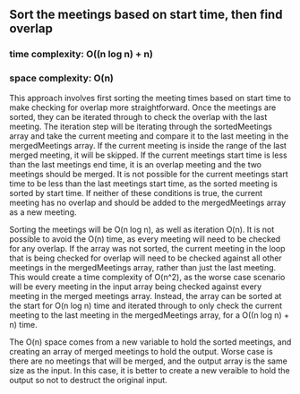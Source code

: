 
## Sort the meetings based on start time, then find overlap
### time complexity: O((n log n) + n)
### space complexity: O(n)

This approach involves first sorting the meeting times based on start time to make checking for overlap more straightforward. Once the meetings are sorted, they can be iterated through to check the overlap with the last meeting. The iteration step will be iterating through the sortedMeetings array and take the current meeting and compare it to the last meeting in the mergedMeetings array. If the current meeting is inside the range of the last merged meeting, it will be skipped. If the current meetings start time is less than the last meetings end time, it is an overlap meeting and the two meetings should be merged. It is not possible for the current meetings start time to be less than the last meetings start time, as the sorted meeting is sorted by start time. If neither of these conditions is true, the current meeting has no overlap and should be added to the mergedMeetings array as a new meeting. 

Sorting the meetings will be O(n log n), as well as iteration O(n). It is not possible to avoid the O(n) time, as every meeting will need to be checked for any overlap. If the array was not sorted, the current meeting in the loop that is being checked for overlap will need to be checked against all other meetings in the mergedMeetings array, rather than just the last meeting. This would create a time complexity of O(n^2), as the worse case scenario will be every meeting in the input array being checked against every meeting in the merged meetings array. Instead, the array can be sorted at the start for O(n log n) time and iterated through to only check the current meeting to the last meeting in the mergedMeetings array, for a O((n log n) + n) time.

The O(n) space comes from a new variable to hold the sorted meetings, and creating an array of merged meetings to hold the output. Worse case is there are no meetings that will be merged, and the output array is the same size as the input. In this case, it is better to create a new veraible to hold the output so not to destruct the original input.



